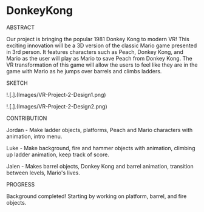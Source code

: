 # DonkeyKong
ABSTRACT
  
  Our project is bringing the popular 1981 Donkey Kong to modern VR! This exciting innovation will be a 3D version of the classic Mario game presented in 3rd person. It features characters such as Peach, Donkey Kong, and Mario as the user will play as Mario to save Peach from Donkey Kong. The VR transformation of this game will allow the users to feel like they are in the game with Mario as he jumps over barrels and climbs ladders. 

SKETCH


!.[.].(Images/VR-Project-2-Design1.png)


!.[.].(Images/VR-Project-2-Design2.png)


CONTRIBUTION

Jordan - Make ladder objects, platforms, Peach and Mario characters with animation, intro menu.

Luke - Make background, fire and hammer objects with animation, climbing up ladder animation, keep track of score.

Jalen - Makes barrel objects, Donkey Kong and barrel animation, transition between levels, Mario's lives.

PROGRESS

Background completed!
Starting by working on platform, barrel, and fire objects.
